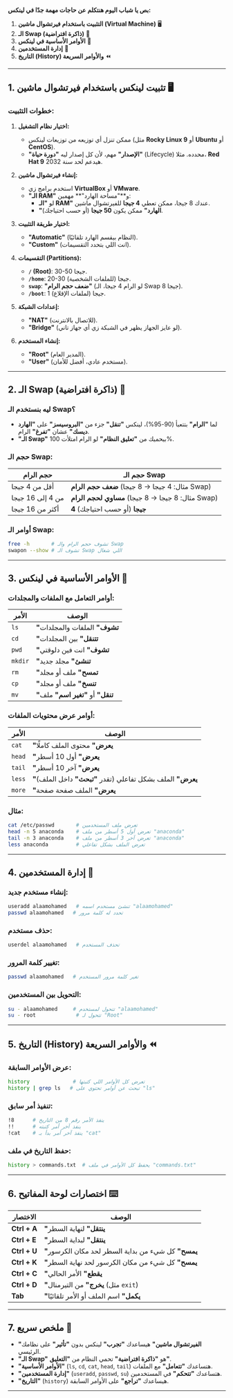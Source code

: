 **بص يا شباب اليوم هنتكلم عن حاجات مهمة جدًا في لينكس:**
1. **التثبيت باستخدام فيرتشوال ماشين (Virtual Machine)** 🖥️
2. **الـ Swap (ذاكرة افتراضية)** 🔄
3. **الأوامر الأساسية في لينكس** 🐧
4. **إدارة المستخدمين** 👤
5. **التاريخ (History) والأوامر السريعة** ⏪

---

## **1. تثبيت لينكس باستخدام فيرتشوال ماشين** 🖥️

### **خطوات التثبيت:**
1. **اختيار نظام التشغيل:**
   - ممكن تنزل أي توزيعه من توزيعات لينكس (مثل **Rocky Linux 9** أو **Ubuntu** أو **CentOS**).
   - **"الإصدار"** مهم، لأن كل إصدار ليه **"دورة حياة"** (Lifecycle) محدده. مثلا، **Red Hat 9** هيدعم لحد سنة 2032.

2. **إنشاء فيرتشوال ماشين:**
   - استخدم برامج زي **VirtualBox** أو **VMware**.
   - **"الـ RAM"** و**"مساحة الهارد"** مهمين:
     - لو **"الـ RAM"** عندك 8 جيجا، ممكن تعطي **4 جيجا** للفيرتشوال ماشين.
     - **"الهارد"** ممكن يكون **50 جيجا** (أو حسب احتياجك).

3. **اختيار طريقة التثبيت:**
   - **"Automatic"** (النظام بيقسم الهارد تلقائيًا).
   - **"Custom"** (انت اللي بتحدد التقسيمات).

4. **التقسيمات (Partitions):**
   - **`/` (Root)**: 30-50 جيجا.
   - **`/home`**: 20-30 جيجا (للملفات الشخصية).
   - **`swap`**: **"ضعف حجم الرام"** (لو الرام 4 جيجا، الـ Swap 8 جيجا).
   - **`/boot`**: 1 جيجا (لملفات الإقلاع).

5. **إعدادات الشبكة:**
   - **"NAT"** (للاتصال بالانترنت).
   - **"Bridge"** (لو عايز الجهاز يظهر في الشبكة زي أي جهاز تاني).

6. **إنشاء المستخدم:**
   - **"Root"** (المدير العام).
   - **"User"** (مستخدم عادي، أفضل للأمان).

---

## **2. الـ Swap (ذاكرة افتراضية)** 🔄

### **ليه بنستخدم الـ Swap؟**
- لما **"الرام"** بتتعبأ (90-95%)، لينكس **"تنقل"** جزء من **"البروسيسز"** على **"الهارد ديسك"** عشان **"تفرغ"** الرام.
- **"الـ Swap"** بيحميك من **"تعليق النظام"** لو الرام امتلأت 100%.

### **حجم الـ Swap:**
| حجم الرام | حجم الـ Swap |
|-----------|-------------|
| أقل من 4 جيجا | **ضعف حجم الرام** (مثال: 4 جيجا → 8 جيجا Swap) |
| من 4 إلى 16 جيجا | **مساوي لحجم الرام** (مثال: 8 جيجا → 8 جيجا Swap) |
| أكثر من 16 جيجا | **4 جيجا** (أو حسب احتياجك) |

### **أوامر الـ Swap:**
```bash
free -h       # تشوف حجم الرام والـ Swap
swapon --show # تشوف الـ Swap اللي شغال
```

---

## **3. الأوامر الأساسية في لينكس** 🐧

### **أوامر التعامل مع الملفات والمجلدات:**
| الأمر | الوصف |
|-------|-------|
| `ls` | **"تشوف"** الملفات والمجلدات |
| `cd` | **"تتنقل"** بين المجلدات |
| `pwd` | **"تشوف"** انت فين دلوقتي |
| `mkdir` | **"تنشئ"** مجلد جديد |
| `rm` | **"تمسح"** ملف أو مجلد |
| `cp` | **"تنسخ"** ملف أو مجلد |
| `mv` | **"تنقل"** أو **"تغير اسم"** ملف |

### **أوامر عرض محتويات الملفات:**
| الأمر | الوصف |
|-------|-------|
| `cat` | **"يعرض"** محتوى الملف كاملًا |
| `head` | **"يعرض"** أول 10 أسطر |
| `tail` | **"يعرض"** آخر 10 أسطر |
| `less` | **"يعرض"** الملف بشكل تفاعلي (تقدر **"تبحث"** داخل الملف) |
| `more` | **"يعرض"** الملف صفحة صفحة |

### **مثال:**
```bash
cat /etc/passwd       # تعرض ملف المستخدمين
head -n 5 anaconda    # تعرض أول 5 أسطر من ملف "anaconda"
tail -n 3 anaconda    # تعرض آخر 3 أسطر من ملف "anaconda"
less anaconda         # تعرض الملف بشكل تفاعلي
```

---

## **4. إدارة المستخدمين** 👤

### **إنشاء مستخدم جديد:**
```bash
useradd alaamohamed   # تنشئ مستخدم اسمه "alaamohamed"
passwd alaamohamed   # تحدد له كلمة مرور
```

### **حذف مستخدم:**
```bash
userdel alaamohamed   # تحذف المستخدم
```

### **تغيير كلمة المرور:**
```bash
passwd alaamohamed   # تغير كلمة مرور المستخدم
```

### **التحويل بين المستخدمين:**
```bash
su - alaamohamed     # تتحول لمستخدم "alaamohamed"
su - root             # تتحول لـ "Root"
```

---

## **5. التاريخ (History) والأوامر السريعة** ⏪

### **عرض الأوامر السابقة:**
```bash
history              # تعرض كل الأوامر اللي كتبتها
history | grep ls   # تبحث عن أوامر تحتوي على "ls"
```

### **تنفيذ أمر سابق:**
```bash
!8      # ينفذ الأمر رقم 8 من التاريخ
!!      # ينفذ آخر أمر كتبته
!cat    # ينفذ آخر أمر بدأ بـ "cat"
```

### **حفظ التاريخ في ملف:**
```bash
history > commands.txt  # يحفظ كل الأوامر في ملف "commands.txt"
```

---

## **6. اختصارات لوحة المفاتيح** ⌨️

| الاختصار | الوصف |
|----------|-------|
| **Ctrl + A** | **"ينتقل"** لنهاية السطر |
| **Ctrl + E** | **"ينتقل"** لبداية السطر |
| **Ctrl + U** | **"يمسح"** كل شيء من بداية السطر لحد مكان الكرسور |
| **Ctrl + K** | **"يمسح"** كل شيء من مكان الكرسور لحد نهاية السطر |
| **Ctrl + C** | **"يقطع"** الأمر الحالي |
| **Ctrl + D** | **"يخرج"** من التيرمنال (مثل `exit`) |
| **Tab** | **"يكمل"** اسم الملف أو الأمر تلقائيًا |

---

## **7. ملخص سريع 📝**
- **"الفيرتشوال ماشين"** هيساعدك **"تجرب"** لينكس بدون **"تأثير"** على نظامك الرئيسي.
- **"الـ Swap"** هو **"ذاكرة افتراضية"** تحمي النظام من **"التعليق"**.
- **"الأوامر الأساسية"** (`ls`, `cd`, `cat`, `head`, `tail`) هتساعدك **"تتعامل"** مع الملفات.
- **"إدارة المستخدمين"** (`useradd`, `passwd`, `su`) هتساعدك **"تتحكم"** في المستخدمين.
- **"التاريخ"** (`history`) هيساعدك **"تراجع"** على الأوامر السابقة.

---
